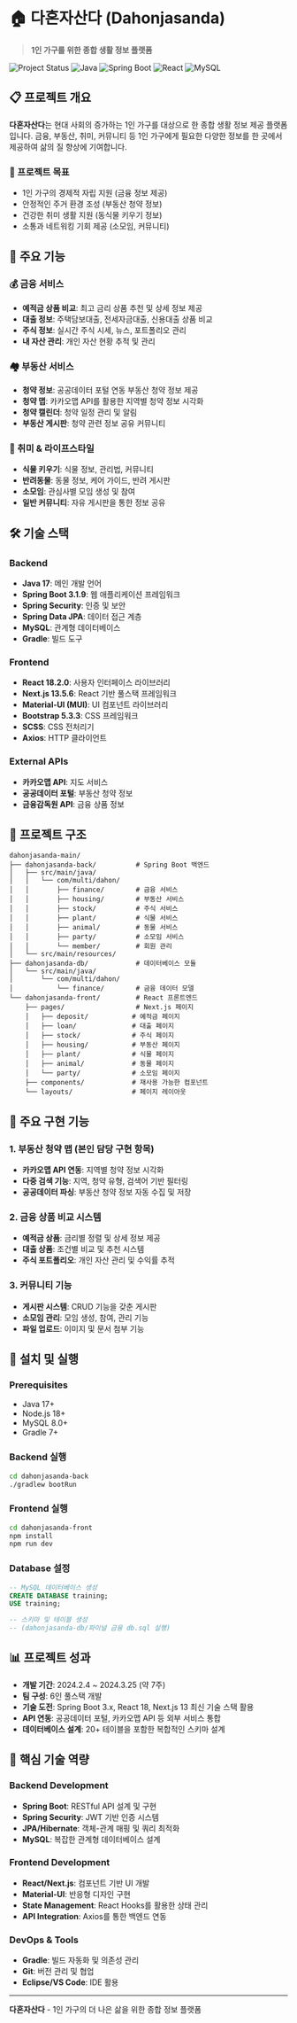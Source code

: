 # 🏠 다혼자산다 (Dahonjasanda)
> **1인 가구를 위한 종합 생활 정보 플랫폼**

![Project Status](https://img.shields.io/badge/Status-Completed-brightgreen)
![Java](https://img.shields.io/badge/Java-17-orange)
![Spring Boot](https://img.shields.io/badge/Spring%20Boot-3.1.9-brightgreen)
![React](https://img.shields.io/badge/React-18.2.0-blue)
![MySQL](https://img.shields.io/badge/MySQL-8.0-blue)

## 📋 프로젝트 개요

**다혼자산다**는 현대 사회의 증가하는 1인 가구를 대상으로 한 종합 생활 정보 제공 플랫폼입니다. 금융, 부동산, 취미, 커뮤니티 등 1인 가구에게 필요한 다양한 정보를 한 곳에서 제공하여 삶의 질 향상에 기여합니다.

### 🎯 프로젝트 목표
- 1인 가구의 경제적 자립 지원 (금융 정보 제공)
- 안정적인 주거 환경 조성 (부동산 청약 정보)
- 건강한 취미 생활 지원 (동식물 키우기 정보)
- 소통과 네트워킹 기회 제공 (소모임, 커뮤니티)

## 🚀 주요 기능

### 💰 금융 서비스
- **예적금 상품 비교**: 최고 금리 상품 추천 및 상세 정보 제공
- **대출 정보**: 주택담보대출, 전세자금대출, 신용대출 상품 비교
- **주식 정보**: 실시간 주식 시세, 뉴스, 포트폴리오 관리
- **내 자산 관리**: 개인 자산 현황 추적 및 관리

### 🏘️ 부동산 서비스
- **청약 정보**: 공공데이터 포털 연동 부동산 청약 정보 제공
- **청약 맵**: 카카오맵 API를 활용한 지역별 청약 정보 시각화
- **청약 캘린더**: 청약 일정 관리 및 알림
- **부동산 게시판**: 청약 관련 정보 공유 커뮤니티

### 🌱 취미 & 라이프스타일
- **식물 키우기**: 식물 정보, 관리법, 커뮤니티
- **반려동물**: 동물 정보, 케어 가이드, 반려 게시판
- **소모임**: 관심사별 모임 생성 및 참여
- **일반 커뮤니티**: 자유 게시판을 통한 정보 공유

## 🛠️ 기술 스택

### Backend
- **Java 17**: 메인 개발 언어
- **Spring Boot 3.1.9**: 웹 애플리케이션 프레임워크
- **Spring Security**: 인증 및 보안
- **Spring Data JPA**: 데이터 접근 계층
- **MySQL**: 관계형 데이터베이스
- **Gradle**: 빌드 도구

### Frontend
- **React 18.2.0**: 사용자 인터페이스 라이브러리
- **Next.js 13.5.6**: React 기반 풀스택 프레임워크
- **Material-UI (MUI)**: UI 컴포넌트 라이브러리
- **Bootstrap 5.3.3**: CSS 프레임워크
- **SCSS**: CSS 전처리기
- **Axios**: HTTP 클라이언트

### External APIs
- **카카오맵 API**: 지도 서비스
- **공공데이터 포털**: 부동산 청약 정보
- **금융감독원 API**: 금융 상품 정보

## 📁 프로젝트 구조

```
dahonjasanda-main/
├── dahonjasanda-back/          # Spring Boot 백엔드
│   ├── src/main/java/
│   │   └── com/multi/dahon/
│   │       ├── finance/        # 금융 서비스
│   │       ├── housing/        # 부동산 서비스
│   │       ├── stock/          # 주식 서비스
│   │       ├── plant/          # 식물 서비스
│   │       ├── animal/         # 동물 서비스
│   │       ├── party/          # 소모임 서비스
│   │       └── member/         # 회원 관리
│   └── src/main/resources/
├── dahonjasanda-db/            # 데이터베이스 모듈
│   └── src/main/java/
│       └── com/multi/dahon/
│           └── finance/        # 금융 데이터 모델
└── dahonjasanda-front/         # React 프론트엔드
    ├── pages/                  # Next.js 페이지
    │   ├── deposit/           # 예적금 페이지
    │   ├── loan/              # 대출 페이지
    │   ├── stock/             # 주식 페이지
    │   ├── housing/           # 부동산 페이지
    │   ├── plant/             # 식물 페이지
    │   ├── animal/            # 동물 페이지
    │   └── party/             # 소모임 페이지
    ├── components/            # 재사용 가능한 컴포넌트
    └── layouts/               # 페이지 레이아웃
```

## 🎨 주요 구현 기능

### 1. 부동산 청약 맵 (본인 담당 구현 항목)
- **카카오맵 API 연동**: 지역별 청약 정보 시각화
- **다중 검색 기능**: 지역, 청약 유형, 검색어 기반 필터링
- **공공데이터 파싱**: 부동산 청약 정보 자동 수집 및 저장


### 2. 금융 상품 비교 시스템
- **예적금 상품**: 금리별 정렬 및 상세 정보 제공
- **대출 상품**: 조건별 비교 및 추천 시스템
- **주식 포트폴리오**: 개인 자산 관리 및 수익률 추적

### 3. 커뮤니티 기능
- **게시판 시스템**: CRUD 기능을 갖춘 게시판
- **소모임 관리**: 모임 생성, 참여, 관리 기능
- **파일 업로드**: 이미지 및 문서 첨부 기능

## 🔧 설치 및 실행

### Prerequisites
- Java 17+
- Node.js 18+
- MySQL 8.0+
- Gradle 7+

### Backend 실행
```bash
cd dahonjasanda-back
./gradlew bootRun
```

### Frontend 실행
```bash
cd dahonjasanda-front
npm install
npm run dev
```

### Database 설정
```sql
-- MySQL 데이터베이스 생성
CREATE DATABASE training;
USE training;

-- 스키마 및 테이블 생성
-- (dahonjasanda-db/파이널 금융 db.sql 실행)
```

## 📊 프로젝트 성과

- **개발 기간**: 2024.2.4 ~ 2024.3.25 (약 7주)
- **팀 구성**: 6인 풀스택 개발
- **기술 도전**: Spring Boot 3.x, React 18, Next.js 13 최신 기술 스택 활용
- **API 연동**: 공공데이터 포털, 카카오맵 API 등 외부 서비스 통합
- **데이터베이스 설계**: 20+ 테이블을 포함한 복합적인 스키마 설계

## 🎯 핵심 기술 역량

### Backend Development
- **Spring Boot**: RESTful API 설계 및 구현
- **Spring Security**: JWT 기반 인증 시스템
- **JPA/Hibernate**: 객체-관계 매핑 및 쿼리 최적화
- **MySQL**: 복잡한 관계형 데이터베이스 설계

### Frontend Development
- **React/Next.js**: 컴포넌트 기반 UI 개발
- **Material-UI**: 반응형 디자인 구현
- **State Management**: React Hooks를 활용한 상태 관리
- **API Integration**: Axios를 통한 백엔드 연동

### DevOps & Tools
- **Gradle**: 빌드 자동화 및 의존성 관리
- **Git**: 버전 관리 및 협업
- **Eclipse/VS Code**: IDE 활용





---

**다혼자산다** - 1인 가구의 더 나은 삶을 위한 종합 정보 플랫폼
